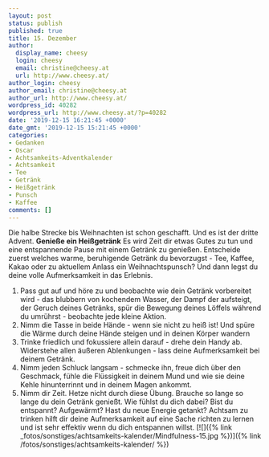 ```yaml
---
layout: post
status: publish
published: true
title: 15. Dezember
author:
  display_name: cheesy
  login: cheesy
  email: christine@cheesy.at
  url: http://www.cheesy.at/
author_login: cheesy
author_email: christine@cheesy.at
author_url: http://www.cheesy.at/
wordpress_id: 40282
wordpress_url: http://www.cheesy.at/?p=40282
date: '2019-12-15 16:21:45 +0000'
date_gmt: '2019-12-15 15:21:45 +0000'
categories:
- Gedanken
- Oscar
- Achtsamkeits-Adventkalender
- Achtsamkeit
- Tee
- Getränk
- Heißgetränk
- Punsch
- Kaffee
comments: []
---
```

Die halbe Strecke bis Weihnachten ist schon geschafft. Und es ist der dritte Advent.
**Genieße ein Heißgetränk**
Es wird Zeit dir etwas Gutes zu tun und eine entspannende Pause mit einem Getränk zu genießen. Entscheide zuerst welches warme, beruhigende Getränk du bevorzugst - Tee, Kaffee, Kakao oder zu aktuellem Anlass ein Weihnachtspunsch? Und dann legst du deine volle Aufmerksamkeit in das Erlebnis.
1) Pass gut auf und höre zu und beobachte wie dein Getränk vorbereitet wird - das blubbern von kochendem Wasser, der Dampf der aufsteigt, der Geruch deines Getränks, spür die Bewegung deines Löffels während du umrührst - beobachte jede kleine Aktion.
2) Nimm die Tasse in beide Hände - wenn sie nicht zu heiß ist! Und spüre die Wärme durch deine Hände steigen und in deinen Körper wandern
3) Trinke friedlich und fokussiere allein darauf - drehe dein Handy ab. Widerstehe allen äußeren Ablenkungen - lass deine Aufmerksamkeit bei deinem Getränk.
4) Nimm jeden Schluck langsam - schmecke ihn, freue dich über den Geschmack, fühle die Flüssigkeit in deinem Mund und wie sie deine Kehle hinunterrinnt und in deinem Magen ankommt.
5) Nimm dir Zeit. Hetze nicht durch diese Übung. Brauche so lange so lange du dein Getränk genießt. Wie fühlst du dich dabei? Bist du entspannt? Aufgewärmt? Hast du neue Energie getankt?
Achtsam zu trinken hilft dir deine Aufmerksamkeit auf eine Sache richten zu lernen und ist sehr effektiv wenn du dich entspannen willst.
[![]({% link _fotos/sonstiges/achtsamkeits-kalender/Mindfulness-15.jpg %})]({% link /fotos/sonstiges/achtsamkeits-kalender/ %})
